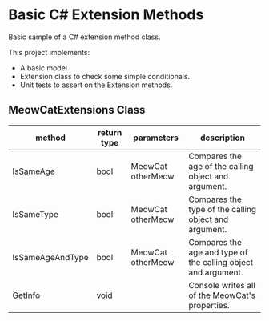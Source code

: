 # Basic C# Extension Methods

Basic sample of a C# extension method class.

This project implements:

- A basic model
- Extension class to check some simple conditionals.
- Unit tests to assert on the Extension methods.

## MeowCatExtensions Class

| method | return type | parameters | description |
| - | - | - | - |
| IsSameAge | bool | MeowCat otherMeow | Compares the age of the calling object and argument. |
| IsSameType | bool | MeowCat otherMeow | Compares the type of the calling object and argument. |
| IsSameAgeAndType | bool | MeowCat otherMeow | Compares the age and type of the calling object and argument. |
| GetInfo | void |  | Console writes all of the MeowCat's properties. |
